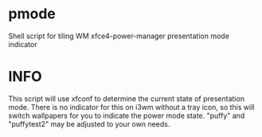 # pmode
Shell script for tiling WM xfce4-power-manager presentation mode indicator

# INFO
This script will use xfconf to determine the current state of presentation mode. There is no indicator for this on i3wm without a tray icon, so this will switch wallpapers for you to indicate the power mode state. "puffy" and "puffytest2" may be adjusted to your own needs.
